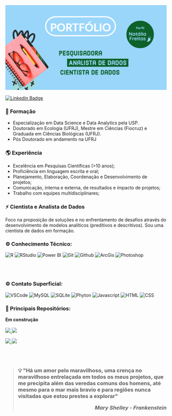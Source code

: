 <p align="center">
  <img src="https://github.com/nfreitas1990/nfreitas1990/blob/main/Adobe_Barra_portfolio.png" />
</p>

[![Linkedin Badge](https://img.shields.io/badge/-LinkedIn-blue?style=flat-square&logo=Linkedin&logoColor=white&link=https://www.linkedin.com/in/nat%C3%A1lia-freitas-de-souza-45829144//)](https://www.linkedin.com/in/nfsouza/)

### 🧪 **Formação** 
- Especialização em Data Science e Data Analytics pela USP.
- Doutorado em Ecologia (UFRJ), Mestre em Ciências (Fiocruz) e Graduada em Ciências Biológicas (UFRJ).
- Pós Doutorado em andamento na UFRJ

### :earth_americas: **Experiência** 
- Excelência em Pesquisas Científicas (>10 anos);
- Proficiência em linguagem escrita e oral; 
- Planejamento, Elaboração, Coordenação e Desenvolvimento de projetos;
- Comunicação, interna e externa, de resultados e impacto de projetos;
- Trabalho com equipes multidisciplinares;

### ⚡ **Cientista e Analista de Dados**   
Foco na proposição de soluções e no enfrentamento de desafios através do desenvolvimento de modelos analíticos (preditivos e descritivos). Sou uma cientista de dados em formação.   
### ⚙️ Conhecimento Técnico:
![R](https://img.shields.io/badge/-R-black?style=plastic&logo=R)
![RStudio](https://img.shields.io/badge/RStudio-black?style=plastic&logo=RStudio&logoColor=blue)
![Power BI](https://img.shields.io/badge/-Power%20BI-black?style=plastic&logo=Power-BI)
![Git](https://img.shields.io/badge/-Git-black?style=plastic&logo=Git)
![Github](https://img.shields.io/badge/-Github-black?style=plastic&logo=Github)
![ArcGis](https://img.shields.io/badge/-ArcGis-black?style=plastic&logo=qgis)
![Photoshop](https://img.shields.io/badge/-Photoshop-black?style=plastic&logo=adobephotoshop)

<br></br>
### ⚙️ Contato Superficial:
![VSCode](https://img.shields.io/badge/VSCode-black?style=plastic&logo=visual%20studio%20code&logoColor=blue)
![MySQL](https://img.shields.io/badge/MySQL-black?style=plastic&logo=mysql&logoColor=white)
![SQLite](https://img.shields.io/badge/SQLite-black?style=plastic&logo=sqlite&logoColor=blue)
![Phyton](https://img.shields.io/badge/Python-black?style=plastic&logo=python&logoColor=yellow)
![Javascript](https://img.shields.io/badge/JavaScript-black?style=plastic&logo=javascript&logoColor=F7DF1E)
![HTML](https://img.shields.io/badge/HTML-black?style=plastic&logo=html5&logoColor=red)
![CSS](https://img.shields.io/badge/CSS-black?&style=plastic&logo=css3&logoColor=blue)

### <b> :rocket: Principais Repositórios</b>:

**Em construção**
<br></br>
<a href="https://github.com/nfreitas1990/DataScience">
  <img height="120em" src="https://github-readme-stats-sigma-five.vercel.app/api/pin/?username=nfreitas1990&repo=DataScience&theme=dark" />
</a>
<a href="https://github.com/nfreitas1990/PowerBi">
  <img height="120em" src="https://github-readme-stats-sigma-five.vercel.app/api/pin/?username=nfreitas1990&repo=PowerBi&theme=dark" />
  
  </a>
<a href="https://github.com/nfreitas1990/AnaliseGeoespacial">
  <img height="120em" src="https://github-readme-stats-sigma-five.vercel.app/api/pin/?username=nfreitas1990&repo=AnaliseGeoespacial&theme=dark" />
</a>

</a>
<a href="https://github.com/nfreitas1990/javascript">
  <img height="120em" src="https://github-readme-stats-sigma-five.vercel.app/api/pin/?username=nfreitas1990&repo=javascript&theme=dark" />
</a>








<br></br>
>### :bulb: "Há um amor pelo maravilhoso, uma crença no maravilhoso entrelaçada em todos os meus projetos, que me precipita além das veredas comuns dos homens, até mesmo para o mar mais bravio e para regiões nunca visitadas que estou prestes a explorar"                                                                                       <p align="right">_Mary Shelley - Frankenstein_ </p>
